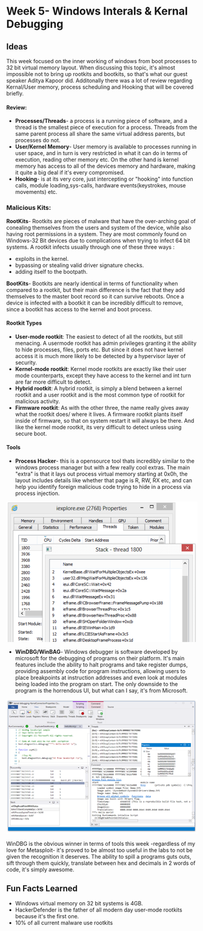 
# Week 5- Windows Interals & Kernal Debugging

## Ideas

This week focused on the inner working of windows from boot processes to 32 bit virtual memory layout. When discussing this topic, it's almost impossible not to bring up rootkits and bootkits, so that's what our guest speaker Aditya Kapoor did. Additonally there was a lot of review regarding Kernal/User memory, process scheduling and Hooking that will be covered briefly. 

#### Review:
- **Processes/Threads**- a process is a running piece of software, and a thread is the smallest piece of execution for a process. Threads from the same parent process all share the same virtual address parents, but processes do not.
- **User/Kernel Memory**- User memory is available to processes running in user space, and in turn is very restricted in what it can do in terms of execution, reading other memory etc. On the other hand is kernel memory has access to all of the devices memory and hardware, making it quite a big deal if it's every compromised.
- **Hooking**- is at its very core, just intercepting or "hooking" into function calls, module loading,sys-calls, hardware events(keystrokes, mouse movements) etc.


### Malicious Kits:
**RootKits**- Rootkits are pieces of malware that have the over-arching goal of conealing themselves from the users and system of the device, while also having root permissions in a system. They are most commonly found on Windows-32 Bit devices due to complications when trying to infect 64 bit systems. A rootkit infects usually through one of these three ways :
- exploits in the kernel.
- bypassing or stealing valid driver signature checks.
- adding itself to the bootpath.
 
**BootKits**- Bootkits are nearly identical in terms of functionality when compared to a rootkit, but their main difference is the fact that they add themselves to the master boot record so it can survive reboots. Once a device is infected with a bootkit it can be incredibly difficult to remove, since a bootkit has access to the kernel and boot process.

#### Rootkit Types
- **User-mode rootkit**: The easiest to detect of all the rootkits, but still menacing. A usermode rootkit has admin privileges granting it the ability to hide processes, files, ports etc. But since it does not have kernel access it is much more likely to be detected by a hypervisor layer of security.
- **Kernel-mode rootkit**: Kernel mode rootkits are exactly like their user mode counterparts, except they have access to the kernel and int turn are far more difficult to detect. 
- **Hybrid rootkit**: A hybrid rootkit, is simply a blend between a kernel rootkit and a user rootkit and is the most common type of rootkit for malicious activity.
- **Firmware rootkit**: As with the other three, the name really gives away what the rootkit does/ where it lives. A firmware rootkit plants itself inside of firmware, so that on system restart it will always be there. And like the kernel mode rootkit, its very difficult to detect unless using secure boot.

#### Tools

- **Process Hacker**- this is a opensource tool thats incredibly similar to the windows process manager but with a few really cool extras. The main "extra" is that it lays out process virtual memory starting at 0x0h, the layout includes details like whether that page is R, RW, RX etc, and can help you identify foreign malicious code trying to hide in a process via process injection.

![Yara Ouput](images/phack.png)

- **WinDBG/WinBAG**- Windows debugger is software developed by microsoft for the debugging of programs on their platform. It's main features include the ability to halt programs and take register dumps, providing assembly code for program instructions, allowing users to place breakpoints at instruction addresses and even look at modules being loaded into the program on start. The only downside to the program is the horrendous UI, but what can I say, it's from Microsoft.

![cheat sheet](images/winbdg.png)

WinDBG is the obvious winner in terms of tools this week -regardless of my love for Metasploit- it's proved to be almost too useful in the labs to not be given the recognition it deserves. The ability to spill a programs guts outs, sift through them quickly, translate between hex and decimals in 2 words of code, it's simply awesome. 

## Fun Facts Learned
- Windows virtual memory on 32 bit systems is 4GB.
- HackerDefender is the father of all modern day user-mode rootkits because it's the first one.
- 10% of all current malware use rootkits 
